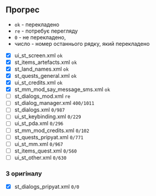 ## Прогрес

* `ok` - перекладено
* `re` - потребує перегляду
* `0` - не перекладено, 
* число - номер останнього рядку, який перекладено

- [x] ui_st_screen.xml `ok`
- [x] st_items_artefacts.xml `ok`
- [x] st_land_names.xml `ok`
- [x] st_quests_general.xml `ok`
- [x] ui_st_credits.xml `ok`
- [x] st_mm_mod_say_message_sms.xml `ok`
- [ ] st_dialogs_mod.xml `re`
- [ ] st_dialog_manager.xml `400/1011`
- [ ] st_dialogs.xml `0/987`
- [ ] ui_st_keybinding.xml `0/229`
- [ ] ui_st_pda.xml `0/296`
- [ ] st_mm_mod_credits.xml `0/102`
- [ ] st_quests_pripyat.xml `0/771`
- [ ] ui_st_mm.xml `0/967`
- [ ] st_items_quest.xml `0/560`
- [ ] ui_st_other.xml `0/630`

### З оригіналу

- [x] st_dialogs_pripyat.xml `0/0`
